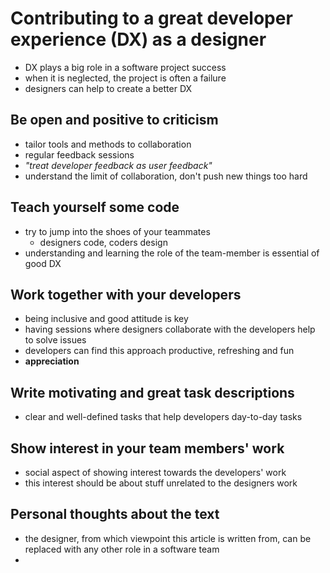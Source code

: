 # Contributing to a great developer experience (DX) as a designer

- DX plays a big role in a software project success
- when it is neglected, the project is often a failure
- designers can help to create a better DX

## Be open and positive to criticism

- tailor tools and methods to collaboration
- regular feedback sessions
- *"treat developer feedback as user feedback"*
- understand the limit of collaboration, don't push new things too hard

## Teach yourself some code

- try to jump into the shoes of your teammates
  - designers code, coders design
- understanding and learning the role of the team-member is essential of good DX

## Work together with your developers

- being inclusive and good attitude is key
- having sessions where designers collaborate with the developers help to solve issues
- developers can find this approach productive, refreshing and fun
- **appreciation**

## Write motivating and great task descriptions

- clear and well-defined tasks that help developers day-to-day tasks

## Show interest in your team members' work

- social aspect of showing interest towards the developers' work 
- this interest should be about stuff unrelated to the designers work

## Personal thoughts about the text

- the designer, from which viewpoint this article is written from, can be replaced with any other role in a software team
- 